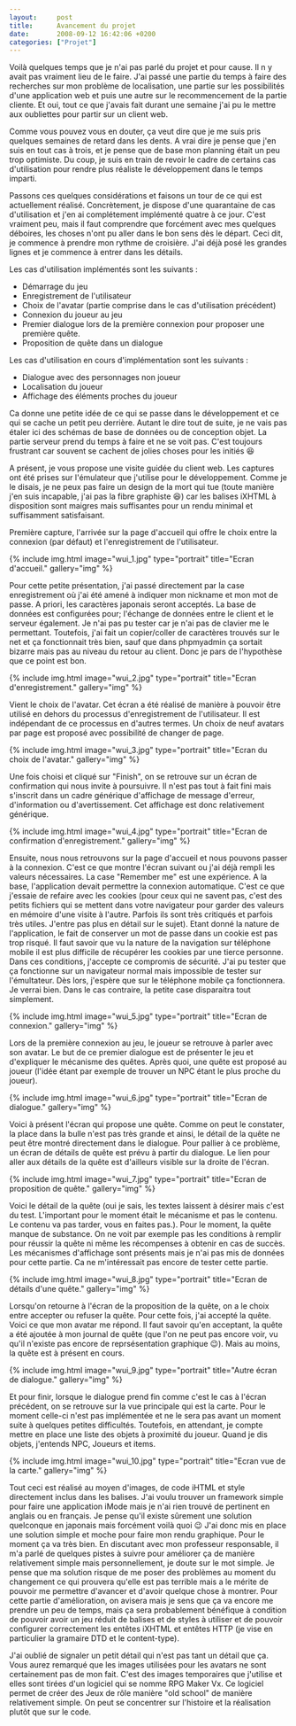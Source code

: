 ```yaml
---
layout:     post
title:      Avancement du projet
date:       2008-09-12 16:42:06 +0200
categories: ["Projet"]
---
```


Voilà quelques temps que je n'ai pas parlé du projet et pour cause. Il n y avait pas vraiment lieu de le faire.
J'ai passé une partie du temps à faire des recherches sur mon problème de localisation, une partie sur les
possibilités d'une application web et puis une autre sur le recommencement de la partie cliente. Et oui, tout ce
que j'avais fait durant une semaine j'ai pu le mettre aux oubliettes pour partir sur un client web.

<!--more-->

Comme vous pouvez vous en douter, ça veut dire que je me suis pris quelques semaines de retard dans les dents. A
vrai dire je pense que j'en suis en tout cas à trois, et je pense que de base mon planning était un peu trop
optimiste. Du coup, je suis en train de revoir le cadre de certains cas d'utilisation pour rendre plus réaliste le
développement dans le temps imparti.

Passons ces quelques considérations et faisons un tour de ce qui est actuellement réalisé. Concrètement, je dispose
d'une quarantaine de cas d'utilisation et j'en ai complétement implémenté quatre à ce jour. C'est vraiment peu,
mais il faut comprendre que forcément avec mes quelques déboires, les choses n'ont pu aller dans le bon sens dès le
départ. Ceci dit, je commence à prendre mon rythme de croisière. J'ai déjà posé les grandes lignes et je commence à
entrer dans les détails.

Les cas d'utilisation implémentés sont les suivants :

<ul>

<li>Démarrage du jeu</li>

<li>Enregistrement de l'utilisateur</li>

<li>Choix de l'avatar (partie comprise dans le cas d'utilisation précédent)</li>

<li>Connexion du joueur au jeu</li>

<li>Premier dialogue lors de la première connexion pour proposer une première quête.</li>

<li>Proposition de quête dans un dialogue</li>

</ul>

Les cas d'utilisation en cours d'implémentation sont les suivants :

<ul>

<li>Dialogue avec des personnages non joueur</li>

<li>Localisation du joueur</li>

<li>Affichage des éléments proches du joueur</li>

</ul>

Ca donne une petite idée de ce qui se passe dans le développement et ce qui se cache un petit peu derrière. Autant
le dire tout de suite, je ne vais pas étaler ici des schémas de base de données ou de conception objet. La partie
serveur prend du temps à faire et ne se voit pas. C'est toujours frustrant car souvent se cachent de jolies choses
pour les initiés :laughing:

A présent, je vous propose une visite guidée du client web. Les captures ont été prises sur l'émulateur que
j'utilise pour le développement. Comme je le disais, je ne peux pas faire un design de la mort qui tue (toute
manière j'en suis incapable, j'ai pas la fibre graphiste :laughing:) car les balises iXHTML à disposition sont
maigres mais suffisantes pour un rendu minimal et suffisamment satisfaisant.

Première capture, l'arrivée sur la page d'accueil qui offre le choix entre la connexion (par défaut) et
l'enregistrement de l'utilisateur.

<!-- /assets/images/posts/2008-09-12-avancement-du-projet-2/wui_1.jpg -->
{% include img.html
    image="wui_1.jpg"
    type="portrait"
    title="Ecran d'accueil."
    gallery="img"
%}

Pour cette petite présentation, j'ai passé directement par la case enregistrement où j'ai été amené à indiquer mon
nickname et mon mot de passe. A priori, les caractères japonais seront acceptés. La base de données est configurées
pour; l'échange de données entre le client et le serveur également. Je n'ai pas pu tester car je n'ai pas de
clavier me le permettant. Toutefois, j'ai fait un copier/coller de caractères trouvés sur le net et ça fonctionnait
très bien, sauf que dans phpmyadmin ça sortait bizarre mais pas au niveau du retour au client. Donc je pars de
l'hypothèse que ce point est bon.

<!-- /assets/images/posts/2008-09-12-avancement-du-projet-2/wui_2.jpg -->
{% include img.html
    image="wui_2.jpg"
    type="portrait"
    title="Ecran d'enregistrement."
    gallery="img"
%}

Vient le choix de l'avatar. Cet écran a été réalisé de manière à pouvoir être utilisé en dehors du processus
d'enregistrement de l'utilisateur. Il est indépendant de ce processus en d'autres termes. Un choix de neuf avatars
par page est proposé avec possibilité de changer de page.

<!-- /assets/images/posts/2008-09-12-avancement-du-projet-2/wui_3.jpg -->
{% include img.html
    image="wui_3.jpg"
    type="portrait"
    title="Ecran du choix de l'avatar."
    gallery="img"
%}

Une fois choisi et cliqué sur "Finish", on se retrouve sur un écran de confirmation qui nous invite à poursuivre.
Il n'est pas tout à fait fini mais s'inscrit dans un cadre générique d'affichage de message d'erreur, d'information
ou d'avertissement. Cet affichage est donc relativement générique.

<!-- /assets/images/posts/2008-09-12-avancement-du-projet-2/wui_4.jpg -->
{% include img.html
    image="wui_4.jpg"
    type="portrait"
    title="Ecran de confirmation d'enregistrement."
    gallery="img"
%}

Ensuite, nous nous retrouvons sur la page d'accueil et nous pouvons passer à la connexion. C'est ce que montre
l'écran suivant ou j'ai déjà rempli les valeurs nécessaires. La case "Remember me" est une expérience. A la base,
l'application devait permettre la connexion automatique. C'est ce que j'essaie de refaire avec les cookies (pour
ceux qui ne savent pas, c'est des petits fichiers qui se mettent dans votre navigateur pour garder des valeurs en
mémoire d'une visite à l'autre. Parfois ils sont très critiqués et parfois très utiles. J'entre pas plus en détail
sur le sujet). Etant donné la nature de l'application, le fait de conserver un mot de passe dans un cookie est pas
trop risqué. Il faut savoir que vu la nature de la navigation sur téléphone mobile il est plus difficile de
récupérer les cookies par une tierce personne. Dans ces conditions, j'accepte ce compromis de sécurité. J'ai pu
tester que ça fonctionne sur un navigateur normal mais impossible de tester sur l'émultateur. Dès lors, j'espère
que sur le téléphone mobile ça fonctionnera. Je verrai bien. Dans le cas contraire, la petite case disparaitra tout
simplement.

<!-- /assets/images/posts/2008-09-12-avancement-du-projet-2/wui_5.jpg -->
{% include img.html
    image="wui_5.jpg"
    type="portrait"
    title="Ecran de connexion."
    gallery="img"
%}

Lors de la première connexion au jeu, le joueur se retrouve à parler avec son avatar. Le but de ce premier dialogue
est de présenter le jeu et d'expliquer le mécanisme des quêtes. Après quoi, une quête est proposé au joueur (l'idée
étant par exemple de trouver un NPC étant le plus proche du joueur).

<!-- /assets/images/posts/2008-09-12-avancement-du-projet-2/wui_6.jpg -->
{% include img.html
    image="wui_6.jpg"
    type="portrait"
    title="Ecran de dialogue."
    gallery="img"
%}

Voici à présent l'écran qui propose une quête. Comme on peut le constater, la place dans la bulle n'est pas très
grande et ainsi, le détail de la quête ne peut être montré directement dans le dialogue. Pour pallier à ce
problème, un écran de détails de quête est prévu à partir du dialogue. Le lien pour aller aux détails de la quête
est d'ailleurs visible sur la droite de l'écran.

<!-- /assets/images/posts/2008-09-12-avancement-du-projet-2/wui_7.jpg -->
{% include img.html
    image="wui_7.jpg"
    type="portrait"
    title="Ecran de proposition de quête."
    gallery="img"
%}

Voici le détail de la quête (oui je sais, les textes laissent à désirer mais c'est du test. L'important pour le
moment était le mécanisme et pas le contenu. Le contenu va pas tarder, vous en faites pas.). Pour le moment, la
quête manque de substance. On ne voit par exemple pas les conditions à remplir pour réussir la quête ni même les
récompenses à obtenir en cas de succès. Les mécanismes d'affichage sont présents mais je n'ai pas mis de données
pour cette partie. Ca ne m'intéressait pas encore de tester cette partie.

<!-- /assets/images/posts/2008-09-12-avancement-du-projet-2/wui_8.jpg -->
{% include img.html
    image="wui_8.jpg"
    type="portrait"
    title="Ecran de détails d'une quête."
    gallery="img"
%}

Lorsqu'on retourne à l'écran de la proposition de la quête, on a le choix entre accepter ou refuser la quête. Pour
cette fois, j'ai accepté la quête. Voici ce que mon avatar me répond. Il faut savoir qu'en acceptant, la quête a
été ajoutée à mon journal de quête (que l'on ne peut pas encore voir, vu qu'il n'existe pas encore de
reprsésentation graphique :wink:). Mais au moins, la quête est à présent en cours.

<!-- /assets/images/posts/2008-09-12-avancement-du-projet-2/wui_9.jpg -->
{% include img.html
    image="wui_9.jpg"
    type="portrait"
    title="Autre écran de dialogue."
    gallery="img"
%}

Et pour finir, lorsque le dialogue prend fin comme c'est le cas à l'écran précédent, on se retrouve sur la vue
principale qui est la carte. Pour le moment celle-ci n'est pas implémentée et ne le sera pas avant un moment suite
à quelques petites difficultés. Toutefois, en attendant, je compte mettre en place une liste des objets à proximité
du joueur. Quand je dis objets, j'entends NPC, Joueurs et items.

<!-- /assets/images/posts/2008-09-12-avancement-du-projet-2/wui_10.jpg -->
{% include img.html
    image="wui_10.jpg"
    type="portrait"
    title="Ecran vue de la carte."
    gallery="img"
%}

Tout ceci est réalisé au moyen d'images, de code iHTML et style directement inclus dans les balises. J'ai voulu
trouver un framework simple pour faire une application iMode mais je n'ai rien trouvé de pertinent en anglais ou en
français. Je pense qu'il existe sûrement une solution quelconque en japonais mais forcément voilà quoi :wink: J'ai
donc mis en place une solution simple et moche pour faire mon rendu graphique. Pour le moment ça va très bien. En
discutant avec mon professeur responsable, il m'a parlé de quelques pistes à suivre pour améliorer ça de manière
relativement simple mais personnellement, je doute sur le mot simple. Je pense que ma solution risque de me poser
des problèmes au moment du changement ce qui prouvera qu'elle est pas terrible mais a le mérite de pouvoir me
permettre d'avancer et d'avoir quelque chose à montrer. Pour cette partie d'amélioration, on avisera mais je sens
que ça va encore me prendre un peu de temps, mais ça sera probablement bénéfique à condition de pouvoir avoir un
jeu réduit de balises et de styles à utiliser et de pouvoir configurer correctement les entêtes iXHTML et entêtes
HTTP (je vise en particulier la gramaire DTD et le content-type).

J'ai oublié de signaler un petit détail qui n'est pas tant un détail que ça. Vous aurez remarqué que les images
utilisées pour les avatars ne sont certainement pas de mon fait. C'est des images temporaires que j'utilise et
elles sont tirées d'un logiciel qui se nomme RPG Maker Vx. Ce logiciel permet de créer des Jeux de rôle manière
"old school" de manière relativement simple. On peut se concentrer sur l'histoire et la réalisation plutôt que sur
le code.